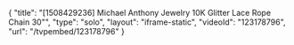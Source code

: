 {
    "title": "[1508429236] Michael Anthony Jewelry 10K Glitter Lace Rope Chain 30\"",
    "type": "solo",
    "layout": "iframe-static",
    "videoId": "123178796",
    "url": "\/tvpembed\/123178796"
}